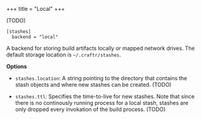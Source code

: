 +++
title = "Local"
+++

(TODO)

```
[stashes]
  backend = "local"
```

A backend for storing build artifacts locally or mapped network drives. The
default storage location is `~/.craftr/stashes`.

__Options__

* `stashes.location`: A string pointing to the directory that contains the
  stash objects and where new stashes can be created. (TODO)

* `stashes.ttl`: Specifies the time-to-live for new stashes. Note that since
  there is no continously running process for a local stash, stashes are only
  dropped every invokation of the build process. (TODO)
